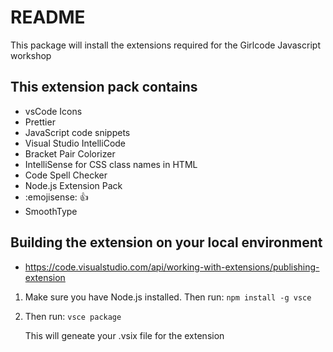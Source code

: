 # README

This package will install the extensions required for the Girlcode Javascript workshop

## This extension pack contains

* vsCode Icons
* Prettier
* JavaScript code snippets
* Visual Studio IntelliCode
* Bracket Pair Colorizer
* IntelliSense for CSS class names in HTML
* Code Spell Checker
* Node.js Extension Pack
* :emojisense: 👍
* SmoothType

## Building the extension on your local environment

- <https://code.visualstudio.com/api/working-with-extensions/publishing-extension>

1. Make sure you have Node.js installed. Then run: `npm install -g vsce`
1. Then run: `vsce package` 
                        
    This will geneate your .vsix file for the extension
